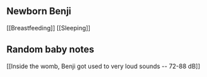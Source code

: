 ## Newborn Benji
[[Breastfeeding]]
[[Sleeping]]

## Random baby notes
[[Inside the womb, Benji got used to very loud sounds -- 72-88 dB]]

